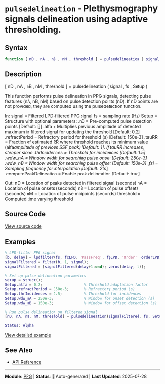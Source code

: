 # `pulsedelineation` - Plethysmography signals delineation using adaptive thresholding.

## Syntax

```matlab
function [ nD , nA , nB , nM , threshold ] = pulsedelineation ( signal , fs , Setup )
```

## Description

[ nD , nA , nB , nM , threshold ] = pulsedelineation ( signal , fs , Setup )

This function performs pulse delineation in PPG signals, detecting pulse features (nA, nB, nM) based on pulse detection points (nD). If nD points are not provided, they are computed using the pulsedetection function.

In: signal        = Filtered LPD-filtered PPG signal fs            = sampling rate (Hz) Setup         = Structure with optional parameters: .nD         = Pre-computed pulse detection points [Default: []] .alfa       = Multiplies previous amplitude of detected maximum in filtered signal for updating the threshold [Default: 0.2] .refractPeriod = Refractory period for threshold (s) [Default: 150e-3] .tauRR      = Fraction of estimated RR where threshold reaches its minimum value (alfa*amplitude of previous SSF peak) [Default: 1]. If tauRR increases, steeper slope .thrIncidences = Threshold for incidences [Default: 1.5] .wdw_nA     = Window width for searching pulse onset [Default: 250e-3] .wdw_nB     = Window width for searching pulse offset [Default: 150e-3] .fsi        = Sampling frequency for interpolation [Default: 2*fs] .computePeakDelineation = Enable peak delineation [Default: true]

Out: nD            = Location of peaks detected in filtered signal (seconds) nA            = Location of pulse onsets (seconds) nB            = Location of pulse offsets (seconds) nM            = Location of pulse midpoints (seconds) threshold     = Computed time varying threshold

## Source Code

[View source code](../../../src/ppg/pulsedelineation.m)

## Examples

```matlab
% LPD-filter PPG signal
[b, delay] = lpdfilter(fs, fcLPD, 'PassFreq', fpLPD, 'Order', orderLPD);
signalFiltered = filter(b, 1, signal);
signalFiltered = [signalFiltered(delay+1:end); zeros(delay, 1)];

% Set up pulse delineation parameters
Setup = struct();
Setup.alfa = 0.2;                   % Threshold adaptation factor
Setup.refractPeriod = 150e-3;       % Refractory period (s)
Setup.thrIncidences = 1.5;          % Threshold for incidences
Setup.wdw_nA = 250e-3;              % Window for onset detection (s)
Setup.wdw_nB = 150e-3;              % Window for offset detection (s)

% Run pulse delineation on filtered signal
[nD, nA, nB, nM, threshold] = pulsedelineation(signalFiltered, fs, Setup);

Status: Alpha
```

[View detailed example](../../../examples/ppg/pulsedelineationExample.m)

## See Also

- [API Reference](../README.md)

---

**Module**: [PPG](README.md) | **Status**: 🔄 Auto-generated | **Last Updated**: 2025-07-28
